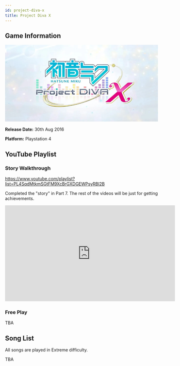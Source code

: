 ```yaml
---
id: project-diva-x
title: Project Diva X
---
```


## Game Information

![image info](../../static/games/project-diva-x.jpg)

**Release Date:** 30th Aug 2016

**Platform:** Playstation 4

## YouTube Playlist

### Story Walkthrough

https://www.youtube.com/playlist?list=PL4SqdMtkmSGtFM9XcBrGXDGEWPsyRBl2B

Completed the "story" in Part 7. The rest of the videos will be just for getting achievements. 

<iframe width="560" height="315" src="https://www.youtube-nocookie.com/embed/videoseries?list=PL4SqdMtkmSGtFM9XcBrGXDGEWPsyRBl2B" title="YouTube video player" frameBorder="0" allow="accelerometer; autoplay; clipboard-write; encrypted-media; gyroscope; picture-in-picture" allowFullScreen></iframe>

### Free Play

TBA

## Song List
All songs are played in Extreme difficulty.

TBA
